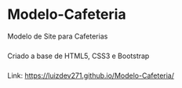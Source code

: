# Modelo-Cafeteria
 Modelo de Site para Cafeterias
###
Criado a base de HTML5, CSS3 e Bootstrap


###

Link: https://luizdev271.github.io/Modelo-Cafeteria/
